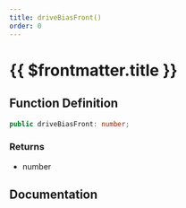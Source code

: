 ```yaml
---
title: driveBiasFront()
order: 0
---
```


# {{ $frontmatter.title }}

## Function Definition

```ts
public driveBiasFront: number;
```

### Returns

* number

## Documentation

<!--@include: ./parts/driveBiasFront.md-->
